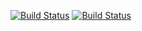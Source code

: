 [![Build Status](https://travis-ci.org/shandrr/testt.svg?branch=master)](https://travis-ci.org/shandrr/testt)
[![Build Status](https://ci.appveyor.com/api/projects/status/github/shandrr/testt)](https://ci.appveyor.com/api/projects/status/github/shandrr/testt)

